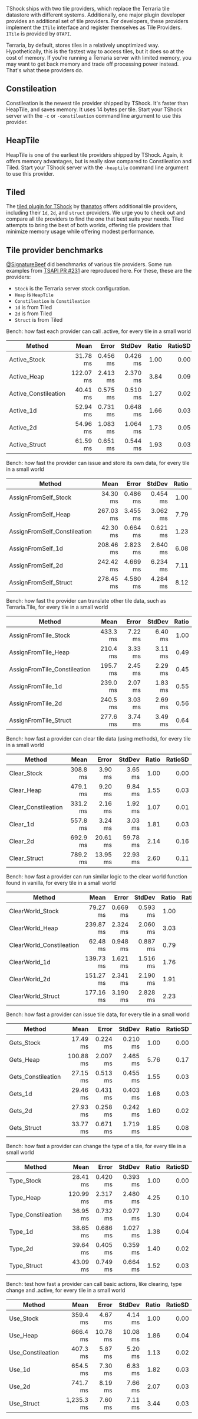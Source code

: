 TShock ships with two tile providers, which replace the Terraria tile datastore with different systems. Additionally, one major plugin developer provides an additional set of tile providers. For developers, these providers implement the `ITile` interface and register themselves as Tile Providers. `ITile` is provided by `OTAPI`.

Terraria, by default, stores tiles in a relatively unoptimized way. Hypothetically, this is the fastest way to access tiles, but it does so at the cost of memory. If you're running a Terraria server with limited memory, you may want to get back memory and trade off processing power instead. That's what these providers do.

## Constileation

Constileation is the newest tile provider shipped by TShock. It's faster than HeapTile, and saves memory. It uses 14 bytes per tile. Start your TShock server with the `-c` or `-constileation` command line argument to use this provider.

## HeapTile

HeapTile is one of the earliest tile providers shipped by TShock. Again, it offers memory advantages, but is really slow compared to Constileation and Tiled. Start your TShock server with the `-heaptile` command line argument to use this provider.

## Tiled

The [tiled plugin for TShock](https://github.com/thanatos-tshock/Tiled) by [thanatos](https://github.com/thanatos-tshock) offers additional tile providers, including their `1d`, `2d`, and `struct` providers. We urge you to check out and compare all tile providers to find the one that best suits your needs. Tiled attempts to bring the best of both worlds, offering tile providers that minimize memory usage while offering modest performance.

## Tile provider benchmarks

[@SignatureBeef](https://github.com/SignatureBeef) did benchmarks of various tile providers. Some run examples from [TSAPI PR #231](https://github.com/Pryaxis/TSAPI/pull/231) are reproduced here. For these, these are the providers:

* `Stock` is the Terraria server stock configuration.
* `Heap` is `HeapTile`
* `Constileation` is `Constileation`
* `1d` is from Tiled
* `2d` is from Tiled
* `Struct` is from Tiled

Bench: how fast each provider can call .active, for every tile in a small world

|               Method |      Mean |    Error |   StdDev | Ratio | RatioSD |
|--------------------- |----------:|---------:|---------:|------:|--------:|
|         Active_Stock |  31.78 ms | 0.456 ms | 0.426 ms |  1.00 |    0.00 |
|          Active_Heap | 122.07 ms | 2.413 ms | 2.370 ms |  3.84 |    0.09 |
| Active_Constileation |  40.41 ms | 0.575 ms | 0.510 ms |  1.27 |    0.02 |
|            Active_1d |  52.94 ms | 0.731 ms | 0.648 ms |  1.66 |    0.03 |
|            Active_2d |  54.96 ms | 1.083 ms | 1.064 ms |  1.73 |    0.05 |
|        Active_Struct |  61.59 ms | 0.651 ms | 0.544 ms |  1.93 |    0.03 |

Bench: how fast the provider can issue and store its own data, for every tile in a small world

|                       Method |      Mean |    Error |   StdDev | Ratio | RatioSD |
|----------------------------- |----------:|---------:|---------:|------:|--------:|
|         AssignFromSelf_Stock |  34.30 ms | 0.486 ms | 0.454 ms |  1.00 |    0.00 |
|          AssignFromSelf_Heap | 267.03 ms | 3.455 ms | 3.062 ms |  7.79 |    0.15 |
| AssignFromSelf_Constileation |  42.30 ms | 0.664 ms | 0.621 ms |  1.23 |    0.03 |
|            AssignFromSelf_1d | 208.46 ms | 2.823 ms | 2.640 ms |  6.08 |    0.10 |
|            AssignFromSelf_2d | 242.42 ms | 4.669 ms | 6.234 ms |  7.11 |    0.24 |
|        AssignFromSelf_Struct | 278.45 ms | 4.580 ms | 4.284 ms |  8.12 |    0.13 |

Bench: how fast the provider can translate other tile data, such as Terraria.Tile, for every tile in a small world

|                       Method |     Mean |   Error |  StdDev | Ratio |
|----------------------------- |---------:|--------:|--------:|------:|
|         AssignFromTile_Stock | 433.3 ms | 7.22 ms | 6.40 ms |  1.00 |
|          AssignFromTile_Heap | 210.4 ms | 3.33 ms | 3.11 ms |  0.49 |
| AssignFromTile_Constileation | 195.7 ms | 2.45 ms | 2.29 ms |  0.45 |
|            AssignFromTile_1d | 239.0 ms | 2.07 ms | 1.83 ms |  0.55 |
|            AssignFromTile_2d | 240.5 ms | 3.03 ms | 2.69 ms |  0.56 |
|        AssignFromTile_Struct | 277.6 ms | 3.74 ms | 3.49 ms |  0.64 |

Bench: how fast a provider can clear tile data (using methods), for every tile in a small world

|            Method |     Mean |    Error |   StdDev | Ratio | RatioSD |
|------------------ |---------:|---------:|---------:|------:|--------:|
|         Clear_Stock | 308.8 ms |  3.90 ms |  3.65 ms |  1.00 |    0.00 |
|          Clear_Heap | 479.1 ms |  9.20 ms |  9.84 ms |  1.55 |    0.03 |
| Clear_Constileation | 331.2 ms |  2.16 ms |  1.92 ms |  1.07 |    0.01 |
|            Clear_1d | 557.8 ms |  3.24 ms |  3.03 ms |  1.81 |    0.03 |
|            Clear_2d | 692.9 ms | 20.61 ms | 59.78 ms |  2.14 |    0.16 |
|        Clear_Struct | 789.2 ms | 13.95 ms | 22.93 ms |  2.60 |    0.11 |

Bench: how fast a provider can run similar logic to the clear world function found in vanilla, for every tile in a small world

|                   Method |      Mean |    Error |   StdDev | Ratio | RatioSD |
|------------------------- |----------:|---------:|---------:|------:|--------:|
|         ClearWorld_Stock |  79.27 ms | 0.669 ms | 0.593 ms |  1.00 |    0.00 |
|          ClearWorld_Heap | 239.87 ms | 2.324 ms | 2.060 ms |  3.03 |    0.03 |
| ClearWorld_Constileation |  62.48 ms | 0.948 ms | 0.887 ms |  0.79 |    0.01 |
|            ClearWorld_1d | 139.73 ms | 1.621 ms | 1.516 ms |  1.76 |    0.02 |
|            ClearWorld_2d | 151.27 ms | 2.341 ms | 2.190 ms |  1.91 |    0.03 |
|        ClearWorld_Struct | 177.16 ms | 3.190 ms | 2.828 ms |  2.23 |    0.05 |

Bench: how fast a provider can issue tile data, for every tile in a small world

|             Method |      Mean |    Error |   StdDev | Ratio | RatioSD |
|------------------- |----------:|---------:|---------:|------:|--------:|
|         Gets_Stock |  17.49 ms | 0.224 ms | 0.210 ms |  1.00 |    0.00 |
|          Gets_Heap | 100.88 ms | 2.007 ms | 2.465 ms |  5.76 |    0.17 |
| Gets_Constileation |  27.15 ms | 0.513 ms | 0.455 ms |  1.55 |    0.03 |
|            Gets_1d |  29.46 ms | 0.431 ms | 0.403 ms |  1.68 |    0.03 |
|            Gets_2d |  27.93 ms | 0.258 ms | 0.242 ms |  1.60 |    0.02 |
|        Gets_Struct |  33.77 ms | 0.671 ms | 1.719 ms |  1.85 |    0.08 |

Bench: how fast a provider can change the type of a tile, for every tile in a small world

|             Method |      Mean |    Error |   StdDev | Ratio | RatioSD |
|------------------- |----------:|---------:|---------:|------:|--------:|
|         Type_Stock |  28.41 ms | 0.420 ms | 0.393 ms |  1.00 |    0.00 |
|          Type_Heap | 120.99 ms | 2.317 ms | 2.480 ms |  4.25 |    0.10 |
| Type_Constileation |  36.95 ms | 0.732 ms | 0.977 ms |  1.30 |    0.04 |
|            Type_1d |  38.65 ms | 0.686 ms | 1.027 ms |  1.38 |    0.04 |
|            Type_2d |  39.64 ms | 0.405 ms | 0.359 ms |  1.40 |    0.02 |
|             Type_Struct |  43.09 ms | 0.749 ms | 0.664 ms |  1.52 |    0.03 |

Bench: test how fast a provider can call basic actions, like clearing, type change and .active, for every tile in a small world

|            Method |       Mean |    Error |   StdDev | Ratio | RatioSD |
|------------------ |-----------:|---------:|---------:|------:|--------:|
|         Use_Stock |   359.4 ms |  4.67 ms |  4.14 ms |  1.00 |    0.00 |
|          Use_Heap |   666.4 ms | 10.78 ms | 10.08 ms |  1.86 |    0.04 |
| Use_Constileation |   407.3 ms |  5.87 ms |  5.20 ms |  1.13 |    0.02 |
|            Use_1d |   654.5 ms |  7.30 ms |  6.83 ms |  1.82 |    0.03 |
|            Use_2d |   741.7 ms |  8.19 ms |  7.66 ms |  2.07 |    0.03 |
|        Use_Struct | 1,235.3 ms |  7.60 ms |  7.11 ms |  3.44 |    0.03 |
